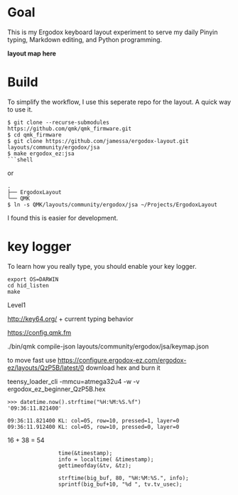 # Goal

This is my Ergodox keyboard layout experiment to serve my daily Pinyin typing, Markdown editing, and Python programming.

**layout map here**

# Build

To simplify the workflow, I use this seperate repo for the layout. A quick way to use it.

```
$ git clone --recurse-submodules https://github.com/qmk/qmk_firmware.git
$ cd qmk_firmware
$ git clone https://github.com/jamessa/ergodox-layout.git layouts/community/ergodox/jsa
$ make ergodox_ez:jsa
​```shell
```

or

```
.
├── ErgodoxLayout
└── QMK
$ ln -s QMK/layouts/community/ergodox/jsa ~/Projects/ErgodoxLayout
```

I found this is easier for development.

# key logger

To learn how you really type, you should enable your key logger.

```
export OS=DARWIN
cd hid_listen
make
```

Level1

http://key64.org/ + current typing behavior

https://config.qmk.fm

./bin/qmk compile-json layouts/community/ergodox/jsa/keymap.json


to move fast use https://configure.ergodox-ez.com/ergodox-ez/layouts/QzP5B/latest/0
download hex and burn it

teensy_loader_cli -mmcu=atmega32u4 -w -v ergodox_ez_beginner_QzP5B.hex

```
>>> datetime.now().strftime("%H:%M:%S.%f")
'09:36:11.821400'
```



```
09:36:11.821400 KL: col=05, row=10, pressed=1, layer=0
09:36:11.912400 KL: col=05, row=10, pressed=0, layer=0
```



16 + 38 = 54

```
				time(&timestamp);
				info = localtime( &timestamp);
				gettimeofday(&tv, &tz);

				strftime(big_buf, 80, "%H:%M:%S.", info);
				sprintf(big_buf+10, "%d ", tv.tv_usec);
```

